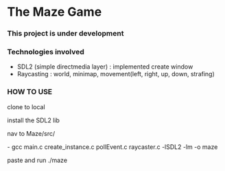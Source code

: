<h1 align:"center">The Maze Game</h1>

### This project is under development

### Technologies involved
- SDL2 (simple directmedia layer) : implemented create window
- Raycasting : world, minimap, movement(left, right, up, down, strafing)


### HOW TO USE
<p>clone to local</p>
<p>install the SDL2 lib</p>
<p>nav to Maze/src/</p>
- gcc main.c create_instance.c pollEvent.c raycaster.c -lSDL2 -lm -o maze
<p>paste and run ./maze</p>
